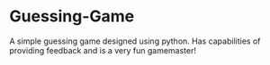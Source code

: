 # Guessing-Game

A simple guessing game designed using python. Has capabilities of providing feedback and is a very fun gamemaster!
